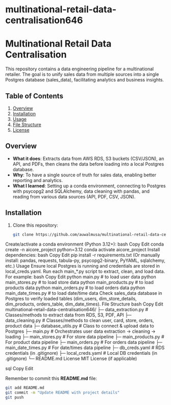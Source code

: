 # multinational-retail-data-centralisation646
# Multinational Retail Data Centralisation

This repository contains a data engineering pipeline for a multinational retailer. The goal is to unify sales data from multiple sources into a single Postgres database (sales_data), facilitating analytics and business insights.

## Table of Contents
1. [Overview](#overview)
2. [Installation](#installation)
3. [Usage](#usage)
4. [File Structure](#file-structure)
5. [License](#license)

## Overview
- **What it does**: Extracts data from AWS RDS, S3 buckets (CSV/JSON), an API, and PDFs, then cleans the data before loading into a local Postgres database.  
- **Why**: To have a single source of truth for sales data, enabling better reporting and analytics.  
- **What I learned**: Setting up a conda environment, connecting to Postgres with psycopg2 and SQLAlchemy, data cleaning with pandas, and reading from various data sources (API, PDF, CSV, JSON).

## Installation
1. Clone this repository:  
   ```bash
   git clone https://github.com/auwalmusa/multinational-retail-data-centralisation646.git


Create/activate a conda environment (Python 3.12+):
bash
Copy
Edit
conda create -n aicore_project python=3.12
conda activate aicore_project
Install dependencies:
bash
Copy
Edit
pip install -r requirements.txt
(Or manually install: pandas, requests, tabula-py, psycopg2-binary, PyYAML, sqlalchemy, etc.)
Usage
Ensure local Postgres is running and credentials are stored in local_creds.yaml.
Run each main_*.py script to extract, clean, and load data. For example:
bash
Copy
Edit
python main.py          # to load user data
python main_stores.py   # to load store data
python main_products.py # to load products data
python main_orders.py   # to load orders data
python main_date_times.py # to load date/time data
Check sales_data database in Postgres to verify loaded tables (dim_users, dim_store_details, dim_products, orders_table, dim_date_times).
File Structure
bash
Copy
Edit
multinational-retail-data-centralisation646/
├─ data_extraction.py     # Classes/methods to extract data from RDS, S3, PDF, API
├─ data_cleaning.py       # Classes/methods to clean user, card, store, orders, product data
├─ database_utils.py      # Class to connect & upload data to Postgres
├─ main.py                # Orchestrates user data extraction -> cleaning -> loading
├─ main_stores.py         # For store data pipeline
├─ main_products.py       # For product data pipeline
├─ main_orders.py         # For orders data pipeline
├─ main_date_times.py     # For date/times data pipeline
├─ db_creds.yaml          # RDS credentials (in .gitignore)
├─ local_creds.yaml       # Local DB credentials (in .gitignore)
└─ README.md
License
MIT License (if applicable)

sql
Copy
Edit

Remember to commit this **README.md** file:
```bash
git add README.md
git commit -m "Update README with project details"
git push